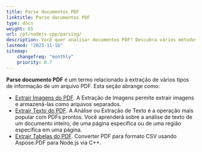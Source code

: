 ```yaml
---
title: Parse documentos PDF
linktitle: Parse documentos PDF
type: docs
weight: 65
url: /pt/nodejs-cpp/parsing/
description: Você quer analisar documentos PDF? Descubra vários métodos de extração de dados PDF com Aspose.PDF para Node.js via C++.
lastmod: "2023-11-16"
sitemap:
    changefreq: "monthly"
    priority: 0.7
---
```


**Parse documento PDF** é um termo relacionado à extração de vários tipos de informação de um arquivo PDF. Esta seção abrange como:

- [Extrair Imagens do PDF](/pdf/pt/nodejs-cpp/extract-images-from-the-pdf-file/). A Extração de Imagens permite extrair imagens e armazená-las como arquivos separados.
- [Extrair Texto do PDF](/pdf/pt/nodejs-cpp/extract-text-from-pdf/). A Análise ou Extração de Texto é a operação mais popular com PDFs prontos. Você aprenderá sobre a análise de texto de um documento inteiro, de uma página específica ou de uma região específica em uma página.
- [Extrair Tabelas do PDF](/pdf/pt/nodejs-cpp/extract-tables-from-the-pdf-file/). Converter PDF para formato CSV usando Aspose.PDF para Node.js via C++.